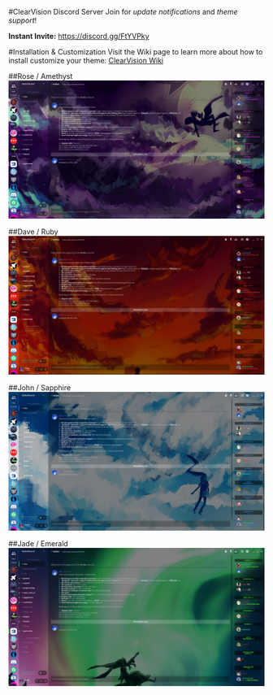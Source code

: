 #ClearVision Discord Server
Join for *update notifications* and *theme support*!

**Instant Invite:** https://discord.gg/FtYVPky

#Installation & Customization
Visit the Wiki page to learn more about how to install customize your theme: [ClearVision Wiki](https://github.com/Zerthox/ClearVision/wiki)

##Rose / Amethyst
![Rose](https://raw.githubusercontent.com/henry232323/Homestuck-ClearVision/master/clearvision-rose.JPG)

##Dave / Ruby
![Dave](https://raw.githubusercontent.com/henry232323/Homestuck-ClearVision/master/clearvision-dave.JPG)

##John / Sapphire
![John](https://raw.githubusercontent.com/henry232323/Homestuck-ClearVision/master/clearvision-john.JPG)

##Jade / Emerald
![Jade](https://raw.githubusercontent.com/henry232323/Homestuck-ClearVision/master/clearvision-jade.JPG)
